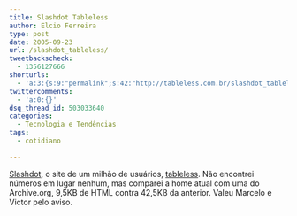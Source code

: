 ```yaml
---
title: Slashdot Tableless
author: Elcio Ferreira
type: post
date: 2005-09-23
url: /slashdot_tableless/
tweetbackscheck:
  - 1356127666
shorturls:
  - 'a:3:{s:9:"permalink";s:42:"http://tableless.com.br/slashdot_tableless";s:7:"tinyurl";s:26:"http://tinyurl.com/3gbt4hd";s:4:"isgd";s:19:"http://is.gd/ZS6Tqn";}'
twittercomments:
  - 'a:0:{}'
dsq_thread_id: 503033640
categories:
  - Tecnologia e Tendências
tags:
  - cotidiano

---
```

[Slashdot][1], o site de um milhão de usuários, [tableless][2]. Não encontrei números em lugar nenhum, mas comparei a home atual com uma do Archive.org, 9,5KB de HTML contra 42,5KB da anterior. Valeu Marcelo e Victor pelo aviso.

 [1]: http://slashdot.org " News for nerds, stuff that matters"
 [2]: http://slashdot.org/article.pl?sid=05/09/22/1324207&tid=124 "Slashdot HTML 4.01 and CSS"